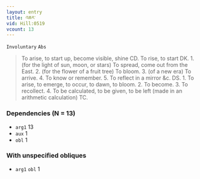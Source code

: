 ```yaml
---
layout: entry
title: འཆར་
vid: Hill:0519
vcount: 13
---
```

`Involuntary` `Abs`
> To arise, to start up, become visible, shine CD\.
 To rise, to start DK\.
 1\.
 (for the light of sun, moon, or stars) To spread, come out from the East\.
 2\.
 (for the flower of a fruit tree) To bloom\.
 3\.
 (of a new era) To arrive\.
 4\.
 To know or remember\.
 5\.
 To reflect in a mirror &c\.
 DS\.
 1\.
 To arise, to emerge, to occur, to dawn, to bloom\.
 2\.
 To become\.
 3\.
 To recollect\.
 4\.
 To be calculated, to be given, to be left (made in an arithmetic calculation) TC\.

### Dependencies (N = 13)
* `arg1` 13
* `aux` 1
* `obl` 1


### With unspecified obliques
* `arg1` `obl` 1



